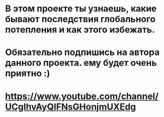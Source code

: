 # В этом проекте ты узнаешь, какие бывают последствия глобального потепления и как этого избежать.
# Обязательно подпишись на автора данного проекта. ему будет очень приятно :)
# https://www.youtube.com/channel/UCgIhvAyQIFNsGHonjmUXEdg
